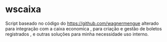 # wscaixa
Script baseado no código do https://github.com/wagnermengue 
alterado para  integração com a caixa economica , para criação e gestão de boletos registrados , e outras soluções para minha necessidade uso interno.
